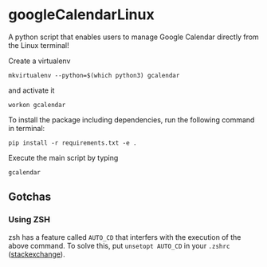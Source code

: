 # googleCalendarLinux
A python script that enables users to manage Google Calendar directly from the Linux terminal!

Create a virtualenv

    mkvirtualenv --python=$(which python3) gcalendar

and activate it 

    workon gcalendar 

To install the package including dependencies, run the following command in terminal:

	pip install -r requirements.txt -e .

Execute the main script by typing

	gcalendar

## Gotchas

### Using ZSH

zsh has a feature called `AUTO_CD` that interfers with the execution of the above command. To solve this, put `unsetopt AUTO_CD` in your `.zshrc` ([stackexchange](http://unix.stackexchange.com/questions/126719/how-to-disable-auto-cd-in-zsh-with-oh-my-zsh)). 
